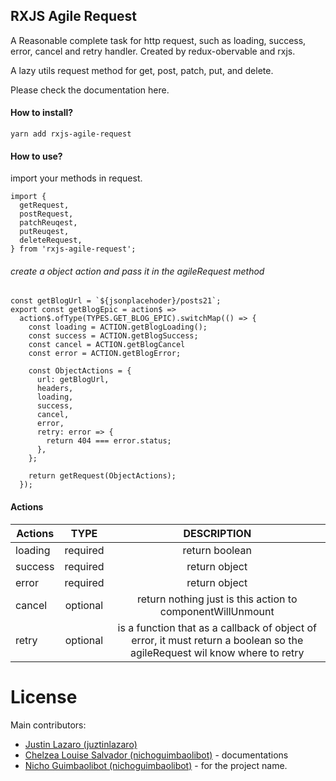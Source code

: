 ## RXJS Agile Request

A Reasonable complete task for http request, such as loading, success, error, cancel and retry handler.
Created by redux-obervable and rxjs.

A lazy utils request method for get, post, patch, put, and delete.

Please check the documentation here.

#### How to install?

`yarn add rxjs-agile-request`

#### How to use?

import your methods in request.

```
import {
  getRequest,
  postRequest,
  patchReuqest,
  putReuqest,
  deleteRequest,
} from 'rxjs-agile-request';
```

###### create a object action and pass it in the agileRequest method

```
const getBlogUrl = `${jsonplacehoder}/posts21`;
export const getBlogEpic = action$ =>
  action$.ofType(TYPES.GET_BLOG_EPIC).switchMap(() => {
    const loading = ACTION.getBlogLoading();
    const success = ACTION.getBlogSuccess;
    const cancel = ACTION.getBlogCancel
    const error = ACTION.getBlogError;

    const ObjectActions = {
      url: getBlogUrl,
      headers,
      loading,
      success,
      cancel,
      error,
      retry: error => {
        return 404 === error.status;
      },
    };

    return getRequest(ObjectActions);
  });
```

#### Actions

| Actions |   TYPE   |                                                        DESCRIPTION                                                        |
| ------- | :------: | :-----------------------------------------------------------------------------------------------------------------------: |
| loading | required |                                                      return boolean                                                       |
| success | required |                                                       return object                                                       |
| error   | required |                                                       return object                                                       |
| cancel  | optional |                                return nothing just is this action to componentWillUnmount                                 |
| retry   | optional | is a function that as a callback of object of error, it must return a boolean so the agileRequest wil know where to retry |

# License

Main contributors:

- [Justin Lazaro (juztinlazaro)](https://github.com/juztinlazaro)
- [Chelzea Louise Salvador (nichoguimbaolibot)](https://github.com/chlzslvdr) - documentations
- [Nicho Guimbaolibot (nichoguimbaolibot)](https://github.com/nichoguimbaolibot) - for the project name.
